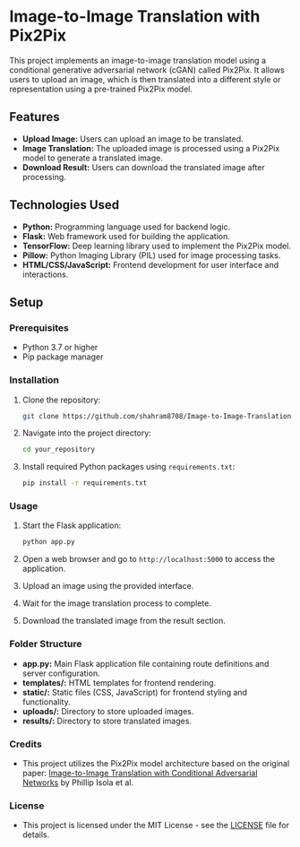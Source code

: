 # Image-to-Image Translation with Pix2Pix

This project implements an image-to-image translation model using a conditional generative adversarial network (cGAN) called Pix2Pix. It allows users to upload an image, which is then translated into a different style or representation using a pre-trained Pix2Pix model.

## Features

- **Upload Image:** Users can upload an image to be translated.
- **Image Translation:** The uploaded image is processed using a Pix2Pix model to generate a translated image.
- **Download Result:** Users can download the translated image after processing.

## Technologies Used

- **Python:** Programming language used for backend logic.
- **Flask:** Web framework used for building the application.
- **TensorFlow:** Deep learning library used to implement the Pix2Pix model.
- **Pillow:** Python Imaging Library (PIL) used for image processing tasks.
- **HTML/CSS/JavaScript:** Frontend development for user interface and interactions.

## Setup

### Prerequisites

- Python 3.7 or higher
- Pip package manager

### Installation

1. Clone the repository:

   ```bash
   git clone https://github.com/shahram8708/Image-to-Image-Translation.git
   ```

2. Navigate into the project directory:

   ```bash
   cd your_repository
   ```

3. Install required Python packages using `requirements.txt`:

   ```bash
   pip install -r requirements.txt
   ```

### Usage

1. Start the Flask application:

   ```bash
   python app.py
   ```

2. Open a web browser and go to `http://localhost:5000` to access the application.

3. Upload an image using the provided interface.

4. Wait for the image translation process to complete.

5. Download the translated image from the result section.

### Folder Structure

- **app.py:** Main Flask application file containing route definitions and server configuration.
- **templates/:** HTML templates for frontend rendering.
- **static/:** Static files (CSS, JavaScript) for frontend styling and functionality.
- **uploads/:** Directory to store uploaded images.
- **results/:** Directory to store translated images.

### Credits

- This project utilizes the Pix2Pix model architecture based on the original paper: [Image-to-Image Translation with Conditional Adversarial Networks](https://arxiv.org/abs/1611.07004) by Phillip Isola et al.

### License

- This project is licensed under the MIT License - see the [LICENSE](LICENSE) file for details.
